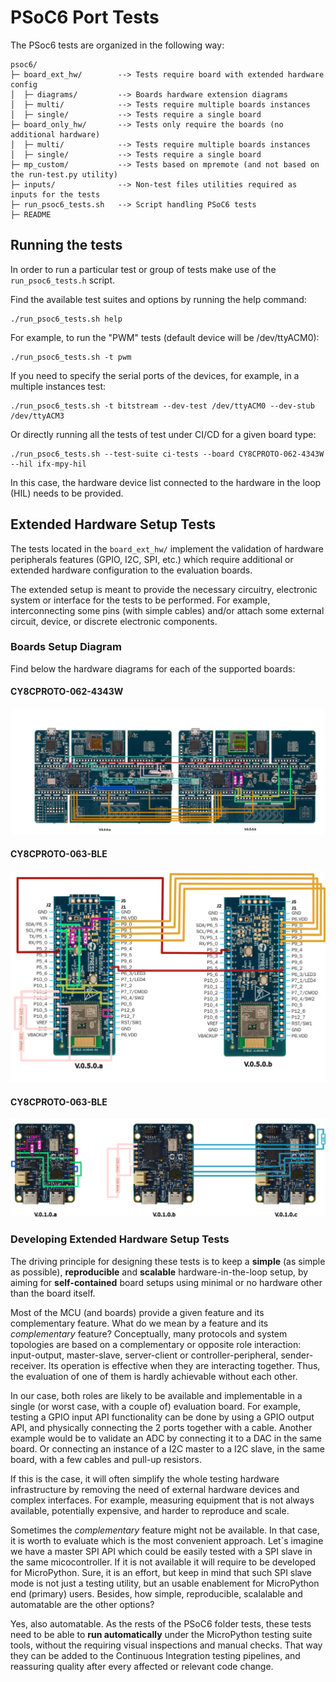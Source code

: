 # PSoC6 Port Tests

The PSoc6 tests are organized in the following way:

```
psoc6/
├─ board_ext_hw/        --> Tests require board with extended hardware config
│  ├─ diagrams/         --> Boards hardware extension diagrams
│  ├─ multi/            --> Tests require multiple boards instances
│  ├─ single/           --> Tests require a single board
├─ board_only_hw/       --> Tests only require the boards (no additional hardware)
│  ├─ multi/            --> Tests require multiple boards instances 
│  ├─ single/           --> Tests require a single board
├─ mp_custom/           --> Tests based on mpremote (and not based on the run-test.py utility)
├─ inputs/              --> Non-test files utilities required as inputs for the tests
├─ run_psoc6_tests.sh   --> Script handling PSoC6 tests
├─ README
```
## Running the tests

In order to run a particular test or group of tests make use of the `run_psoc6_tests.h` script.

Find the available test suites and options by running the help command:

```
./run_psoc6_tests.sh help
```

For example, to run the "PWM" tests (default device will be /dev/ttyACM0):

```
./run_psoc6_tests.sh -t pwm
```

If you need to specify the serial ports of the devices, for example, in a multiple instances test:

```
./run_psoc6_tests.sh -t bitstream --dev-test /dev/ttyACM0 --dev-stub /dev/ttyACM3
```

Or directly running all the tests of test under CI/CD for a given board type:

```
./run_psoc6_tests.sh --test-suite ci-tests --board CY8CPROTO-062-4343W --hil ifx-mpy-hil
```

In this case, the hardware device list connected to the hardware in the loop (HIL) needs to be provided.
 
## Extended Hardware Setup Tests

The tests located in the `board_ext_hw/` implement the validation of hardware peripherals features (GPIO, I2C, SPI, etc.) which require additional or extended hardware configuration to the evaluation boards.

The extended setup is meant to provide the necessary circuitry, electronic system or interface for the tests to be performed. For example, interconnecting some pins (with simple cables) and/or attach some external circuit, device, or discrete electronic components. 

### Boards Setup Diagram

Find below the hardware diagrams for each of the supported boards:

#### CY8CPROTO-062-4343W

![CY8CPROTO-062-4343W HIL setup](board_ext_hw/diagrams/cy8cproto-062-4343w-hil-test-diag.png)

#### CY8CPROTO-063-BLE

![CY8CPROTO-063-BLE HIL setup](board_ext_hw/diagrams/cy8cproto-063-ble-hil-test-diag.png)

#### CY8CPROTO-063-BLE

![CY8CKIT-062S2-AI HIL setup](board_ext_hw/diagrams/cy8ckit-062s2-ai-hil-test-diag.png)

### Developing Extended Hardware Setup Tests

The driving principle for designing these tests is to keep a **simple** (as simple as possible), **reproducible** and **scalable** hardware-in-the-loop setup, by aiming for **self-contained** board setups using minimal or no hardware other than the board itself. 

Most of the MCU (and boards) provide a given feature and its complementary feature. What do we mean by a feature and its *complementary* feature? Conceptually, many protocols and system topologies are based on a complementary or opposite role interaction: input-output, master-slave, server-client or controller-peripheral, sender-receiver. Its operation is effective when they are interacting together. Thus, the evaluation of one of them is hardly achievable without each other. 

In our case, both roles are likely to be available and implementable in a single (or worst case, with a couple of) evaluation board. 
For example, testing a GPIO input API functionality can be done by using a GPIO output API, and physically connecting the 2 ports together with a cable.
Another example would be to validate an ADC by connecting it to a DAC in the same board. Or connecting an instance of a I2C master to a I2C slave, in the same board, with a few cables and pull-up resistors.

If this is the case, it will often simplify the whole testing hardware infrastructure by removing the need of external hardware devices and complex interfaces. For example, measuring equipment that is not always available, potentially expensive, and harder to reproduce and scale.

Sometimes the *complementary* feature might not be available. In that case, it is worth to evaluate which is the most convenient approach. Let´s imagine we have a master SPI API which could be easily tested with a SPI slave in the same micocontroller. If it is not available it will require to be developed for MicroPython. Sure, it is an effort, but keep in mind that such SPI slave mode is not just a testing utility, but an usable enablement for MicroPython end (primary) users. Besides, how simple, reproducible, scalalable and automatable are the other options? 

Yes, also automatable. As the rests of the PSoC6 folder tests, these tests need to be able to **run automatically** under the MicroPython testing suite tools, without the requiring visual inspections and manual checks. That way they can be added to the Continuous Integration testing pipelines, and reassuring quality after every affected or relevant code change. 